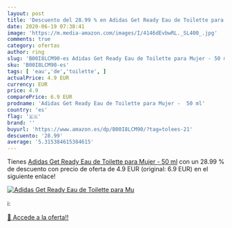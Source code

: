 ```yaml
---
layout: post
title: 'Descuento del 28.99 % en Adidas Get Ready Eau de Toilette para Mu'
date: 2020-06-19 07:38:41
image: 'https://m.media-amazon.com/images/I/4146dEvbwRL._SL400_.jpg'
comments: true
category: ofertas
author: ring
slug: 'B00I8LCM90-es Adidas Get Ready Eau de Toilette para Mujer - 50 ml'
sku: 'B00I8LCM90-es'
tags: [ 'eau','de','toilette', ]
actualPrice: 4.9 EUR
currency: EUR
price: 4.9
comparePrice: 6.9 EUR
prodname: 'Adidas Get Ready Eau de Toilette para Mujer -  50 ml'
country: 'es'
flag: '🇪🇸'
brand: ''
buyurl: 'https://www.amazon.es/dp/B00I8LCM90/?tag=tolees-21'
descuento: '28.99'
average: '5.315384615384615'
---
```


Tienes [Adidas Get Ready Eau de Toilette para Mujer -  50 ml](https://www.amazon.es/dp/B00I8LCM90/?tag=tolees-21) con un 28.99 % de descuento con precio de oferta de 4.9 EUR (original: 6.9 EUR) en el siguiente enlace!

[![Adidas Get Ready Eau de Toilette para Mu](https://m.media-amazon.com/images/I/4146dEvbwRL._SL400_.jpg)](https://www.amazon.es/dp/B00I8LCM90/?tag=tolees-21)

ℹ️:


[🛒 Accede a la oferta!!](https://www.amazon.es/dp/B00I8LCM90/?tag=tolees-21)
